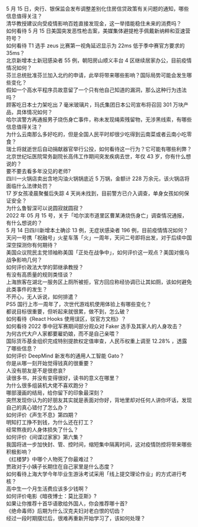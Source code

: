 5 月 15 日，央行、银保监会发布调整差别化住房信贷政策有关问题的通知，哪些信息值得关注？  
清华教授建议向受疫情影响百姓直接发现金，这一举措能稳住未来的消费吗？  
如何看待 5 月 15 日美国突发恶性枪击案，美媒集体避提枪手佩戴新纳粹和亚速营符号？  
如何看待 T1 选手 zeus 比赛第一视角延迟显示为 22ms 低于季中赛官方要求的 35ms？  
北京新增本土新冠感染者 55 例，朝阳房山顺义丰台 4 区继续居家办公，目前疫情情况如何？  
芬兰总统批准芬兰加入北约的申请，此举将带来哪些影响？国际局势可能会发生哪些变化？  
假如一个高水平程序员故意留了一个只有他自己知道的漏洞，那么这种行为违法吗？  
顾客吃日本士力架吃出 7 毫米玻璃片，玛氏集团日本公司宣布将召回 301 万块产品，具体情况如何？  
哈尔滨警方再通报男子烧伤身亡事件，称未发现绳索残留物，无涉黑线索，有哪些信息值得关注？  
为什么云南那么多好吃的，但是全国人民平时却很少吃得到云南菜或者云南小吃零食？  
瑞士将就逝世后自动捐献器官举行公投，如何看待这一行为？它可能有哪些利弊？  
北京世纪坛医院常务副院长高伟工作期间突发疾病去世，年仅 43 岁，你有什么想说的？  
要不要去看多年没见的老师?  
四川一火锅店卖出含地沟油火锅锅底近 5 万锅，金额计 228 万余元，该火锅店将面临什么法律处罚？  
17 岁女孩凌晨聚餐后失踪 4 天尚未找到，目前警方已介入调查，单身女孩如何保证安全？  
为什么鲁智深可以说圆寂就圆寂？  
2022 年 05 月 15 号，关于「哈尔滨市道里区曹某涛烧伤身亡」调查情况通报，有什么想说的？  
5 月 14 日四川新增本土确诊 13 例，无症状感染者 196 例，目前疫情情况如何？  
天问一号携「祝融号」火星车落「火」一周年，天问二号即将出发，对于后续中国深空探测你有何期待？  
美国众议院民主党领袖称美国「正处在战争中」，如何评价这一观点？美国对俄乌战争影响几何？  
如何评价政法大学的郭继承教授？  
有没有高质量的规则类怪谈？  
上海旅客在湖北一服务区上厕所被拒，官方回应称经协调已让其如厕，该如何避免此类事件的发生？  
不开心，无人诉说，如何排遣？  
PS5 国行上市一周年了，次世代游戏机使用体验上有哪些变化？  
都说目标很重要，但听起来就很累，做不到，怎么破？  
如何看待《React Hooks 使用误区，驳官方文档》？  
如何看待 2022 季中冠军赛期间部分观众对 Faker 选手及其家人的人身攻击？  
为何古代大户人家都要雇奶娘，而不是自己亲喂？  
国际货币基金组织完成特别提款权定值审查，人民币权重上调至 12.28% ，透露了哪些信息？  
如何评价 DeepMind 新发布的通用人工智能 Gato？  
你是从哪一刻开始觉得钱真的很重要？  
人没有朋友是不是很悲哀?  
读很多书，并没有变得很好，读书的意义在哪里？  
为什么很多组装机大佬不喜欢跑分？  
哪部漫画的结局，给你留下的印象最深刻？  
突然发现你认为的好朋友其实就是表面对你好，背地里却对任何人讲你坏话，发现自己的真心错付了怎么办？  
如何评价《声生不息》第四期？  
明知打工挣不到钱，为什么还在打工？  
经常熬夜的人身体损失了什么？  
如何评价《间谍过家家》第六集？  
我国将进一步加快封、管、控时间，缩短集中隔离时间，这对疫情防控将带来哪些积极影响？  
《红楼梦》中哪个人物死了你最难过？  
贾政对于小姨子长期住在自己家里是什么态度？  
如何看待上海大学今年毕业生游泳考试采用「线上提交理论作业」的方式进行考核？  
高中生一个月生活费应该多少钱啊？  
如何评价电影《暗夜博士：莫比亚斯》?  
如果让你推荐十首华语歌给外国人，你会推荐哪十首?  
《绝命毒师》后期为什么汉克夫妇对老白恨的切齿？  
经过一段时期摆烂后，很难再重新开始学习了，该如何处理？  
